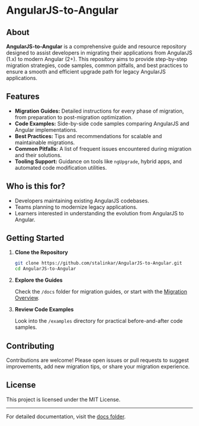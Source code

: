 # AngularJS-to-Angular

## About

**AngularJS-to-Angular** is a comprehensive guide and resource repository designed to assist developers in migrating their applications from AngularJS (1.x) to modern Angular (2+). This repository aims to provide step-by-step migration strategies, code samples, common pitfalls, and best practices to ensure a smooth and efficient upgrade path for legacy AngularJS applications.

## Features

- **Migration Guides:** Detailed instructions for every phase of migration, from preparation to post-migration optimization.
- **Code Examples:** Side-by-side code samples comparing AngularJS and Angular implementations.
- **Best Practices:** Tips and recommendations for scalable and maintainable migrations.
- **Common Pitfalls:** A list of frequent issues encountered during migration and their solutions.
- **Tooling Support:** Guidance on tools like `ngUpgrade`, hybrid apps, and automated code modification utilities.

## Who is this for?

- Developers maintaining existing AngularJS codebases.
- Teams planning to modernize legacy applications.
- Learners interested in understanding the evolution from AngularJS to Angular.

## Getting Started

1. **Clone the Repository**

   ```bash
   git clone https://github.com/stalinkar/AngularJS-to-Angular.git
   cd AngularJS-to-Angular
   ```

2. **Explore the Guides**

   Check the `/docs` folder for migration guides, or start with the [Migration Overview](docs/migration-overview.md).

3. **Review Code Examples**

   Look into the `/examples` directory for practical before-and-after code samples.

## Contributing

Contributions are welcome! Please open issues or pull requests to suggest improvements, add new migration tips, or share your migration experience.

## License

This project is licensed under the MIT License.

---

For detailed documentation, visit the [docs folder](./docs/).
